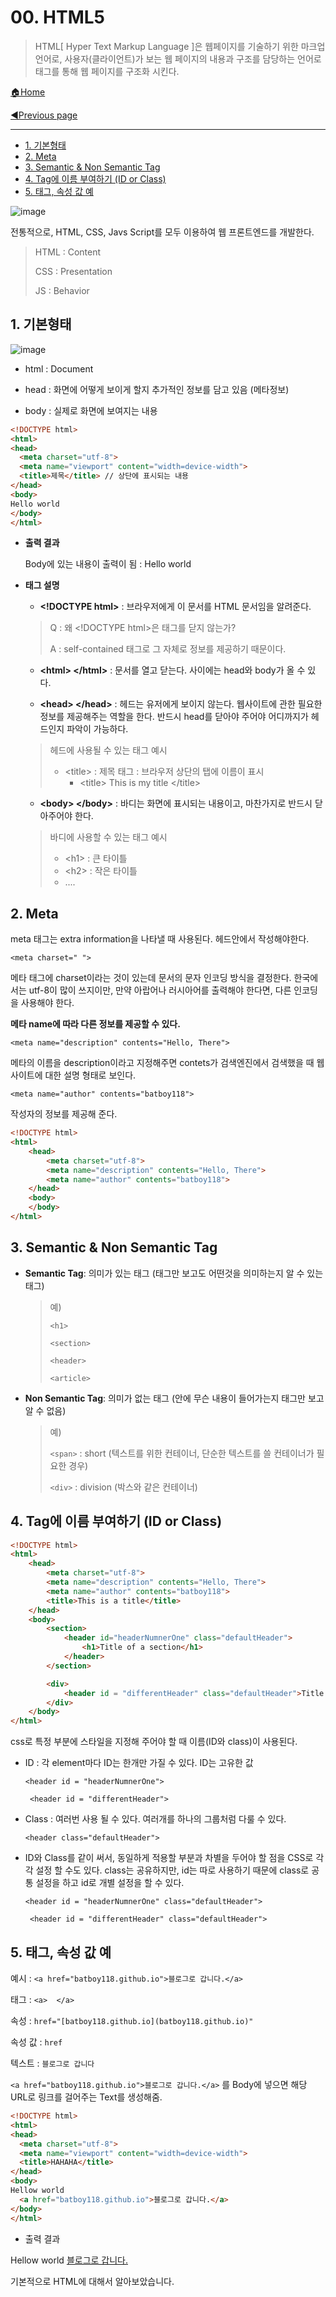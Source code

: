 # 00. HTML5

> HTML[ Hyper Text Markup Language ]은 웹페이지를 기술하기 위한 마크업 언어로, 사용자(클라이언트)가 보는 웹 페이지의 내용과 구조를 담당하는 언어로 태그를 통해 웹 페이지를 구조화 시킨다.

[🏠Home](https://github.com/batboy118/Study_Note)

[◀Previous page ](./README.md)

---

<!-- TOC -->

- [1. 기본형태](#1-기본형태)
- [2. Meta](#2-meta)
- [3. Semantic & Non Semantic Tag](#3-semantic--non-semantic-tag)
- [4. Tag에 이름 부여하기 (ID or Class)](#4-tag에-이름-부여하기-id-or-class)
- [5. 태그, 속성 값 예](#5-태그-속성-값-예)

<!-- /TOC -->

![image](https://user-images.githubusercontent.com/53181778/76737948-9f47e880-6761-11ea-8207-43d3ea5a5d70.png)

전통적으로, HTML, CSS, Javs Script를 모두 이용하여 웹 프론트엔드를 개발한다.

> HTML : Content
>
> CSS : Presentation
>
> JS : Behavior



## 1. 기본형태

![image](https://user-images.githubusercontent.com/53181778/76737983-aec73180-6761-11ea-9828-50ecc37faa92.png)

- html : Document

- head : 화면에 어떻게 보이게 할지 추가적인 정보를 담고 있음 (메타정보)

- body : 실제로 화면에 보여지는 내용

```html
<!DOCTYPE html>
<html>
<head>
  <meta charset="utf-8">
  <meta name="viewport" content="width=device-width">
  <title>제목</title> // 상단에 표시되는 내용
</head>
<body>
Hello world
</body>
</html>
```

- **출력 결과**

  Body에 있는 내용이 출력이 됨 : Hello world

- **태그 설명**

  - **\<!DOCTYPE html>** : 브라우저에게 이 문서를 HTML 문서임을  알려준다.

  > Q : 왜 \<!DOCTYPE html>은 태그를 닫지 않는가?
  >
  > A : self-contained 태그로 그 자체로 정보를 제공하기 때문이다.

  - **\<html>   \</html>** : 문서를 열고 닫는다. 사이에는 head와 body가 올 수 있다.

  - **\<head>  \</head>** : 헤드는 유저에게 보이지 않는다. 웹사이트에 관한 필요한 정보를 제공해주는 역할을 한다. 반드시 head를 닫아야 주어야 어디까지가 헤드인지 파악이 가능하다.

  > 헤드에 사용될 수 있는 태그 예시
  >
  > - \<title> : 제목 태그 : 브라우저 상단의 탭에 이름이 표시
  >   - \<title> This is my title \</title>

  - **\<body>  \</body>** : 바디는 화면에 표시되는 내용이고, 마찬가지로 반드시 닫아주어야 한다.

  > 바디에 사용할 수 있는 태그 예시
  >
  > - \<h1> : 큰 타이틀
  > - \<h2> : 작은 타이틀
  > - ....

## 2. Meta

meta 태그는 extra information을 나타낼 때 사용된다. 헤드안에서 작성해야한다.

`<meta charset=" ">`

메타 태그에 charset이라는 것이 있는데  문서의 문자 인코딩 방식을 결정한다. 한국에서는 utf-8이 많이 쓰지이만, 만약 아랍어나 러시아어를 출력해야 한다면, 다른 인코딩을 사용해야 한다.

**메타 name에 따라 다른 정보를 제공할 수 있다.**

`<meta name="description" contents="Hello, There">`

메타의 이름을 description이라고 지정해주면 contets가 검색엔진에서 검색했을 때 웹사이트에 대한 설명 형태로 보인다.

`<meta name="author" contents="batboy118">`

작성자의 정보를 제공해 준다.

```html
<!DOCTYPE html>
<html>
    <head>
        <meta charset="utf-8">
        <meta name="description" contents="Hello, There">
        <meta name="author" contents="batboy118">
    </head>
    <body>
    </body>
</html>
```

## 3. Semantic & Non Semantic Tag

- **Semantic Tag**: 의미가 있는 태그 (태그만 보고도 어떤것을 의미하는지 알 수 있는 태그)

  > 예)
  >
  > `<h1>`
  >
  > `<section>`
  >
  > `<header>`
  >
  > `<article>`

- **Non Semantic Tag**: 의미가 없는 태그 (안에 무슨 내용이 들어가는지 태그만 보고 알 수 없음)

  > 예)
  >
  > `<span>` : short (텍스트를 위한 컨테이너, 단순한 텍스트를 쓸 컨테이너가 필요한 경우)
  >
  > `<div>` : division  (박스와 같은 컨테이너)

## 4. Tag에 이름 부여하기 (ID or Class)

```html
<!DOCTYPE html>
<html>
    <head>
        <meta charset="utf-8">
        <meta name="description" contents="Hello, There">
        <meta name="author" contents="batboy118">
        <title>This is a title</title>
    </head>
    <body>
        <section>
            <header id="headerNumnerOne" class="defaultHeader">
                <h1>Title of a section</h1>
            </header>
        </section>

        <div>
            <header id = "differentHeader" class="defaultHeader">Title of the unkown container</header>
        </div>
    </body>
</html>
```

css로 특정 부분에 스타일을 지정해 주어야 할 때 이름(ID와 class)이 사용된다.

- ID : 각 element마다 ID는 한개만 가질 수 있다. ID는 고유한 값

  `<header id = "headerNumnerOne">`

  ` <header id = "differentHeader">`

- Class : 여러번 사용 될 수 있다. 여러개를 하나의 그룹처럼 다룰 수 있다.

  `<header class="defaultHeader">`

- ID와 Class를 같이 써서, 동일하게 적용할 부분과 차별을 두어야 할 점을 CSS로 각각 설정 할 수도 있다. class는 공유하지만, id는 따로 사용하기 때문에 class로 공통 설정을 하고 id로 개별 설정을 할 수 있다.

  `<header id = "headerNumnerOne" class="defaultHeader">`

  ` <header id = "differentHeader" class="defaultHeader">`

## 5. 태그, 속성 값 예

예시 : `<a href="batboy118.github.io">블로그로 갑니다.</a>`

태그 : `<a>  </a>`

속성 : `href="[batboy118.github.io](batboy118.github.io)"`

속성 값 : `href`

텍스트 : `블로그로 갑니다`

`<a href="batboy118.github.io">블로그로 갑니다.</a>` 를 Body에 넣으면 해당 URL로 링크를 걸어주는 Text를 생성해줌.

```html
<!DOCTYPE html>
<html>
<head>
  <meta charset="utf-8">
  <meta name="viewport" content="width=device-width">
  <title>HAHAHA</title>
</head>
<body>
Hellow world
  <a href="batboy118.github.io">블로그로 갑니다.</a>
</body>
</html>
```

- 출력 결과

Hellow world [블로그로 갑니다.](https://batboy118.github.io)

기본적으로 HTML에 대해서 알아보았습니다.
